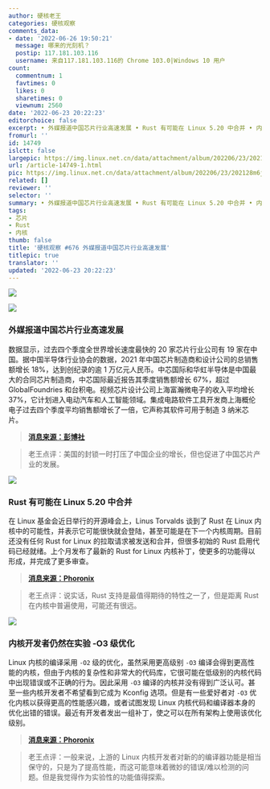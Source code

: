 ```yaml
---
author: 硬核老王
categories: 硬核观察
comments_data:
- date: '2022-06-26 19:50:21'
  message: 哪来的光刻机？
  postip: 117.181.103.116
  username: 来自117.181.103.116的 Chrome 103.0|Windows 10 用户
count:
  commentnum: 1
  favtimes: 0
  likes: 0
  sharetimes: 0
  viewnum: 2560
date: '2022-06-23 20:22:23'
editorchoice: false
excerpt: • 外媒报道中国芯片行业高速发展 • Rust 有可能在 Linux 5.20 中合并 • 内核开发者仍然在实验 -O3 级优化
fromurl: ''
id: 14749
islctt: false
largepic: https://img.linux.net.cn/data/attachment/album/202206/23/202128m6jc5xir6bn6vuoc.jpg
url: /article-14749-1.html
pic: https://img.linux.net.cn/data/attachment/album/202206/23/202128m6jc5xir6bn6vuoc.jpg.thumb.jpg
related: []
reviewer: ''
selector: ''
summary: • 外媒报道中国芯片行业高速发展 • Rust 有可能在 Linux 5.20 中合并 • 内核开发者仍然在实验 -O3 级优化
tags:
- 芯片
- Rust
- 内核
thumb: false
title: '硬核观察 #676 外媒报道中国芯片行业高速发展'
titlepic: true
translator: ''
updated: '2022-06-23 20:22:23'
---
```


![](/data/attachment/album/202206/23/202128m6jc5xir6bn6vuoc.jpg)


![](/data/attachment/album/202206/23/202135pu55un77f35n7g7n.jpg)


### 外媒报道中国芯片行业高速发展


数据显示，过去四个季度全世界增长速度最快的 20 家芯片行业公司有 19 家在中国。据中国半导体行业协会的数据，2021 年中国芯片制造商和设计公司的总销售额增长 18%，达到创纪录的逾 1 万亿元人民币。中芯国际和华虹半导体是中国最大的合同芯片制造商，中芯国际最近报告其季度销售额增长 67%，超过 GlobalFoundries 和台积电。视频芯片设计公司上海富瀚微电子的收入平均增长 37%，它计划进入电动汽车和人工智能领域。集成电路软件工具开发商上海概伦电子过去四个季度平均销售额增长了一倍，它声称其软件可用于制造 3 纳米芯片。



> 
> **[消息来源：彭博社](https://www.bloomberg.com/news/articles/2022-06-20/us-sanctions-helped-china-supercharge-its-chipmaking-industry)**
> 
> 
> 



> 
> 老王点评：美国的封锁一时打压了中国企业的增长，但也促进了中国芯片产业的发展。
> 
> 
> 


![](/data/attachment/album/202206/23/202148kdog4ym17y2z19jr.jpg)


### Rust 有可能在 Linux 5.20 中合并


在 Linux 基金会近日举行的开源峰会上，Linus Torvalds 谈到了 Rust 在 Linux 内核中的可能性，并表示它可能很快就会登陆，甚至可能是在下一个内核周期。目前还没有任何 Rust for Linux 的拉取请求被发送和合并，但很多初始的 Rust 启用代码已经就绪。上个月发布了最新的 Rust for Linux 内核补丁，使更多的功能得以形成，并完成了更多审查。



> 
> **[消息来源：Phoronix](https://www.phoronix.com/scan.php?page=news_item&px=Rust-For-Linux-5.20-Possible)**
> 
> 
> 



> 
> 老王点评：说实话，Rust 支持是最值得期待的特性之一了，但是距离 Rust 在内核中普遍使用，可能还有很远。
> 
> 
> 


![](/data/attachment/album/202206/23/202206aco68vx8r7lkcfgw.jpg)


### 内核开发者仍然在实验 -O3 级优化


Linux 内核的编译采用 `-O2` 级的优化，虽然采用更高级别 `-O3` 编译会得到更高性能的内核，但由于内核的复杂性和非常大的代码库，它很可能在低级别的内核代码中出现错误或不正确的行为。因此采用 `-O3` 编译的内核并没有得到广泛认可。甚至一些内核开发者不希望看到它成为 Kconfig 选项。但是有一些爱好者对 `-O3` 优化内核以获得更高的性能感兴趣，或者试图发现 Linux 内核代码和编译器本身的优化出错的错误。最近有开发者发出一组补丁，使之可以在所有架构上使用该优化级别。



> 
> **[消息来源：Phoronix](https://www.phoronix.com/scan.php?page=news_item&px=O3-Optimize-Kernel-2022-Patches)**
> 
> 
> 



> 
> 老王点评：一般来说，上游的 Linux 内核开发者对新的的编译器功能是相当保守的，只是为了提高性能，而这可能意味着微妙的错误/难以检测的问题。但是我觉得作为实验性的功能值得探索。
> 
> 
>
